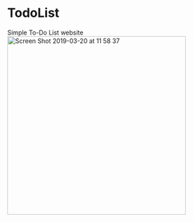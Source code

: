 # TodoList
Simple To-Do List website 
<br>
<img width="405" alt="Screen Shot 2019-03-20 at 11 58 37" src="https://user-images.githubusercontent.com/32318345/54651744-55a1cf00-4b08-11e9-9ba0-56bb2a1d57a7.png">
                            
